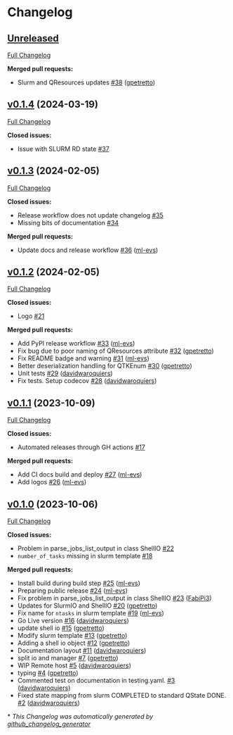 # Changelog

## [Unreleased](https://github.com/Matgenix/qtoolkit/tree/HEAD)

[Full Changelog](https://github.com/Matgenix/qtoolkit/compare/v0.1.4...HEAD)

**Merged pull requests:**

- Slurm and QResources updates [\#38](https://github.com/Matgenix/qtoolkit/pull/38) ([gpetretto](https://github.com/gpetretto))

## [v0.1.4](https://github.com/Matgenix/qtoolkit/tree/v0.1.4) (2024-03-19)

[Full Changelog](https://github.com/Matgenix/qtoolkit/compare/v0.1.3...v0.1.4)

**Closed issues:**

- Issue with SLURM RD state  [\#37](https://github.com/Matgenix/qtoolkit/issues/37)

## [v0.1.3](https://github.com/Matgenix/qtoolkit/tree/v0.1.3) (2024-02-05)

[Full Changelog](https://github.com/Matgenix/qtoolkit/compare/v0.1.2...v0.1.3)

**Closed issues:**

- Release workflow does not update changelog [\#35](https://github.com/Matgenix/qtoolkit/issues/35)
- Missing bits of documentation [\#34](https://github.com/Matgenix/qtoolkit/issues/34)

**Merged pull requests:**

- Update docs and release workflow [\#36](https://github.com/Matgenix/qtoolkit/pull/36) ([ml-evs](https://github.com/ml-evs))

## [v0.1.2](https://github.com/Matgenix/qtoolkit/tree/v0.1.2) (2024-02-05)

[Full Changelog](https://github.com/Matgenix/qtoolkit/compare/v0.1.1...v0.1.2)

**Closed issues:**

- Logo [\#21](https://github.com/Matgenix/qtoolkit/issues/21)

**Merged pull requests:**

- Add PyPI release workflow [\#33](https://github.com/Matgenix/qtoolkit/pull/33) ([ml-evs](https://github.com/ml-evs))
- Fix bug due to poor naming of QResources attribute [\#32](https://github.com/Matgenix/qtoolkit/pull/32) ([gpetretto](https://github.com/gpetretto))
- Fix README badge and warning [\#31](https://github.com/Matgenix/qtoolkit/pull/31) ([ml-evs](https://github.com/ml-evs))
- Better deserialization handling for QTKEnum [\#30](https://github.com/Matgenix/qtoolkit/pull/30) ([gpetretto](https://github.com/gpetretto))
- Unit tests [\#29](https://github.com/Matgenix/qtoolkit/pull/29) ([davidwaroquiers](https://github.com/davidwaroquiers))
- Fix tests. Setup codecov [\#28](https://github.com/Matgenix/qtoolkit/pull/28) ([davidwaroquiers](https://github.com/davidwaroquiers))

## [v0.1.1](https://github.com/Matgenix/qtoolkit/tree/v0.1.1) (2023-10-09)

[Full Changelog](https://github.com/Matgenix/qtoolkit/compare/v0.1.0...v0.1.1)

**Closed issues:**

- Automated releases through GH actions [\#17](https://github.com/Matgenix/qtoolkit/issues/17)

**Merged pull requests:**

- Add CI docs build and deploy [\#27](https://github.com/Matgenix/qtoolkit/pull/27) ([ml-evs](https://github.com/ml-evs))
- Add logos [\#26](https://github.com/Matgenix/qtoolkit/pull/26) ([ml-evs](https://github.com/ml-evs))

## [v0.1.0](https://github.com/Matgenix/qtoolkit/tree/v0.1.0) (2023-10-06)

[Full Changelog](https://github.com/Matgenix/qtoolkit/compare/3658f911689f65f7a0caf8728de48c3b1e2d1f90...v0.1.0)

**Closed issues:**

- Problem in parse\_jobs\_list\_output in class ShellIO [\#22](https://github.com/Matgenix/qtoolkit/issues/22)
- `number_of_tasks` missing in slurm template [\#18](https://github.com/Matgenix/qtoolkit/issues/18)

**Merged pull requests:**

- Install build during build step [\#25](https://github.com/Matgenix/qtoolkit/pull/25) ([ml-evs](https://github.com/ml-evs))
- Preparing public release [\#24](https://github.com/Matgenix/qtoolkit/pull/24) ([ml-evs](https://github.com/ml-evs))
- Fix problem in parse\_jobs\_list\_output in class ShellIO [\#23](https://github.com/Matgenix/qtoolkit/pull/23) ([FabiPi3](https://github.com/FabiPi3))
- Updates for SlurmIO and ShellIO [\#20](https://github.com/Matgenix/qtoolkit/pull/20) ([gpetretto](https://github.com/gpetretto))
- Fix name for `ntasks` in slurm template [\#19](https://github.com/Matgenix/qtoolkit/pull/19) ([ml-evs](https://github.com/ml-evs))
- Go Live version [\#16](https://github.com/Matgenix/qtoolkit/pull/16) ([davidwaroquiers](https://github.com/davidwaroquiers))
- update shell io [\#15](https://github.com/Matgenix/qtoolkit/pull/15) ([gpetretto](https://github.com/gpetretto))
- Modify slurm template [\#13](https://github.com/Matgenix/qtoolkit/pull/13) ([gpetretto](https://github.com/gpetretto))
- Adding a shell io object [\#12](https://github.com/Matgenix/qtoolkit/pull/12) ([gpetretto](https://github.com/gpetretto))
- Documentation layout [\#11](https://github.com/Matgenix/qtoolkit/pull/11) ([davidwaroquiers](https://github.com/davidwaroquiers))
- split io and manager [\#7](https://github.com/Matgenix/qtoolkit/pull/7) ([gpetretto](https://github.com/gpetretto))
- WIP Remote host [\#5](https://github.com/Matgenix/qtoolkit/pull/5) ([davidwaroquiers](https://github.com/davidwaroquiers))
- typing [\#4](https://github.com/Matgenix/qtoolkit/pull/4) ([gpetretto](https://github.com/gpetretto))
- Commented test on documentation in testing.yaml. [\#3](https://github.com/Matgenix/qtoolkit/pull/3) ([davidwaroquiers](https://github.com/davidwaroquiers))
- Fixed state mapping from slurm COMPLETED to standard QState DONE. [\#2](https://github.com/Matgenix/qtoolkit/pull/2) ([davidwaroquiers](https://github.com/davidwaroquiers))



\* *This Changelog was automatically generated by [github_changelog_generator](https://github.com/github-changelog-generator/github-changelog-generator)*
